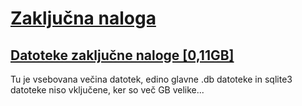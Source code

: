 # [Zaključna naloga ](https://orlic.si/luka/FMF/ROF/rof_index.html)

## [Datoteke zaključne naloge [0,11GB] ](https://www.orlic.si/luka/downloads/zakljucna_naloga_luka_orlic.zip)

Tu je vsebovana večina datotek, edino glavne .db datoteke in sqlite3 datoteke niso vključene, ker so več GB velike...
